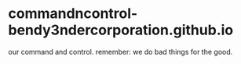 # commandncontrol-bendy3ndercorporation.github.io
our command and control. remember: we do bad things for the good.
